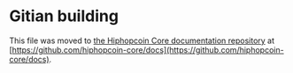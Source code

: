 Gitian building
================

This file was moved to [the Hiphopcoin Core documentation repository](https://github.com/hiphopcoin-core/docs/blob/master/gitian-building.md) at [https://github.com/hiphopcoin-core/docs](https://github.com/hiphopcoin-core/docs).
